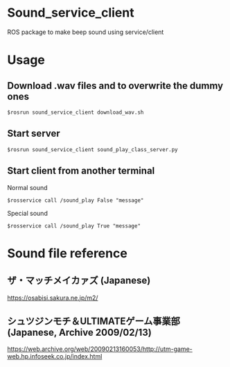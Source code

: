 # Sound_service_client
ROS package to make beep sound using service/client

# Usage
## Download .wav files and to overwrite the dummy ones
```
$rosrun sound_service_client download_wav.sh
```
## Start server
```
$rosrun sound_service_client sound_play_class_server.py 
```
## Start client from another terminal
Normal sound
```
$rosservice call /sound_play False "message"
```
Special sound
```
$rosservice call /sound_play True "message"
```


# Sound file reference
## ザ・マッチメイカァズ (Japanese)
https://osabisi.sakura.ne.jp/m2/

## シュツジンモチ＆ULTIMATEゲーム事業部 (Japanese, Archive 2009/02/13)
https://web.archive.org/web/20090213160053/http://utm-game-web.hp.infoseek.co.jp/index.html
